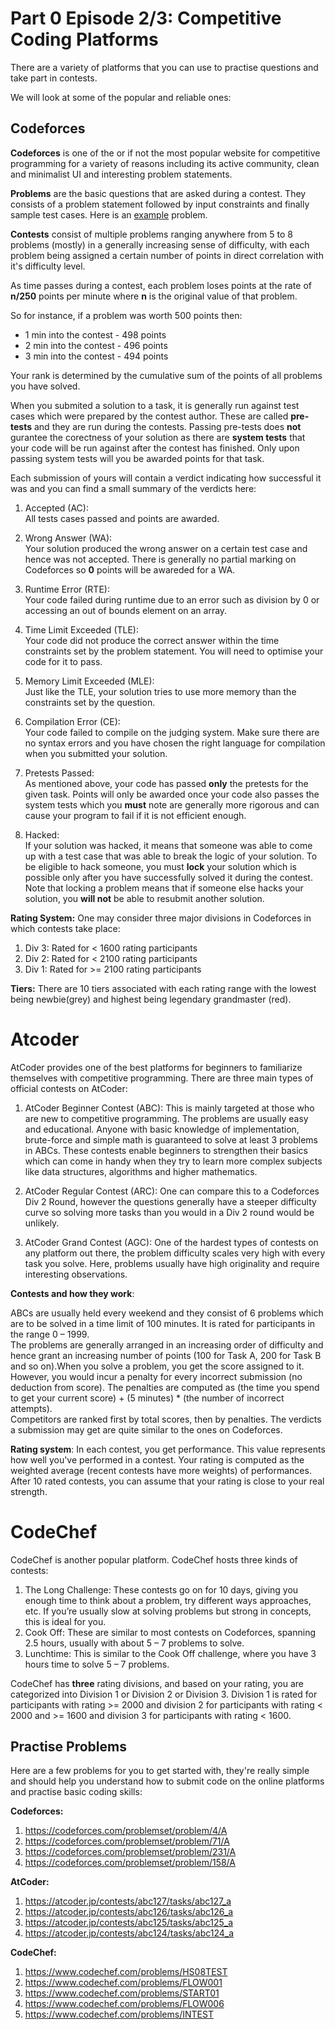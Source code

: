 Part 0 Episode 2/3: Competitive Coding Platforms
=====

There are a variety of platforms that you can use to practise questions and take part in contests. 

We will look at some of the popular and reliable ones:

Codeforces
-----
__Codeforces__ is one of the or if not the most popular website for competitive programming for a variety of reasons including its active community, clean and minimalist UI and interesting problem statements.

__Problems__ are the basic questions that are asked during a contest. They consists of a problem statement followed by input constraints and finally sample test cases. Here is an [example](https://codeforces.com/problemset/problem/4/A) problem.

__Contests__ consist of multiple problems ranging anywhere from 5 to 8 problems (mostly) in a generally increasing sense of difficulty, with each problem being assigned a certain number of points in direct correlation with it's difficulty level.

As time passes during a contest, each problem loses points at the rate of __n/250__ points per minute where **n** is the original value of that problem.

So for instance, if a problem was worth 500 points then:

+ 1 min into the contest - 498 points
+ 2 min into the contest - 496 points
+ 3 min into the contest - 494 points

Your rank is determined by the cumulative sum of the points of all problems you have solved.

When you submited a solution to a task, it is generally run against test cases which were prepared by the contest author. These are called **pre-tests** and they are run during the contests. Passing pre-tests does **not** gurantee the corectness of your solution as there are **system tests** that your code will be run against after the contest has finished. Only upon passing system tests will you be awarded points for that task.

Each submission of yours will contain a verdict indicating how successful it was and you can find a small summary of the verdicts here:

1. Accepted (AC):<br>All tests cases passed and points are awarded.
   
2. Wrong Answer (WA):<br>Your solution produced the wrong answer on a certain test case and hence was not accepted. There is generally no partial marking on Codeforces so **0** points will be awareded for a WA.

3. Runtime Error (RTE):<br>Your code failed during runtime due to an error such as division by 0 or accessing an out of bounds element on an array.
   
4. Time Limit Exceeded (TLE):<br>Your code did not produce the correct answer within the time constraints set by the problem statement. You will need to optimise your code for it to pass.
   
5. Memory Limit Exceeded (MLE):<br>Just like the TLE, your solution tries to use more memory than the constraints set by the question.
   
6. Compilation Error (CE):<br>Your code failed to compile on the judging system. Make sure there are no syntax errors and you have chosen the right language for compilation when you submitted your solution.
   
7. Pretests Passed:<br>As mentioned above, your code has passed __only__ the pretests for the given task. Points will only be awarded once your code also passes the system tests which you __must__ note are generally more rigorous and can cause your program to fail if it is not efficient enough.
   
8. Hacked:<br>If your solution was hacked, it means that someone was able to come up with a test case that was able to break the logic of your solution. To be eligible to hack someone, you must __lock__ your solution which is possible only after you have successfully solved it during the contest. Note that locking a problem means that if someone else hacks your solution, you **will not** be able to resubmit another solution.

**Rating System:** One may consider three major divisions in Codeforces in which contests take place:

1. Div 3: Rated for < 1600 rating participants
2. Div 2: Rated for < 2100 rating participants
3. Div 1: Rated for >= 2100 rating participants

**Tiers:** There are 10 tiers associated with each rating range with the lowest being newbie(grey) and highest being legendary grandmaster (red).


Atcoder
====

AtCoder provides one of the best platforms for beginners to familiarize themselves with competitive programming. There are three main types of official contests on AtCoder:
1. AtCoder Beginner Contest (ABC): This is mainly targeted at those who are new to competitive programming. The problems are usually easy and educational. Anyone with basic knowledge of implementation, brute-force and simple math is guaranteed to solve at least 3 problems in ABCs. These contests enable beginners to strengthen their basics which can come in handy when they try to learn more complex subjects like data structures, algorithms and higher mathematics.


2. AtCoder Regular Contest (ARC): One can compare this to a Codeforces Div 2 Round, however the questions generally have a steeper difficulty curve so solving more tasks than you would in a Div 2 round would be unlikely.


3. AtCoder Grand Contest (AGC): One of the hardest types of contests on any platform out there, the problem difficulty scales very high with every task you solve. Here, problems usually have high originality and require interesting observations.


**Contests and how they work**:

ABCs are usually held every weekend and they consist of 6 problems which are to be solved in a time limit of 100 minutes. It is rated for participants in the range 0 – 1999.
<br>
The problems are generally arranged in an increasing order of difficulty and hence grant an increasing number of points (100 for Task A, 200 for Task B and so on).When you solve a problem, you get the score assigned to it.<br>
However, you would incur a penalty for every incorrect submission (no deduction from score). The penalties are computed as (the time you spend to get your current score) + (5 minutes) * (the number of incorrect attempts).<br>
Competitors are ranked first by total scores, then by penalties. The verdicts a submission may get are quite similar to the ones on Codeforces.

**Rating system**: In each contest, you get performance. This value represents how well you've performed in a contest. Your rating is computed as the weighted average (recent contests have more weights) of performances. After 10 rated contests, you can assume that your rating is close to your real strength.

CodeChef
=====
CodeChef is another popular platform. CodeChef hosts three kinds of contests:
1. The Long Challenge: These contests go on for 10 days, giving you enough time to think about a problem, try different ways approaches, etc. If you’re usually slow at solving problems but strong in concepts, this is ideal for you.
2. Cook Off: These are similar to most contests on Codeforces, spanning 2.5 hours, usually with about 5 – 7 problems to solve.
3. Lunchtime: This is similar to the Cook Off challenge, where you have 3 hours time to solve 5 – 7 problems.


CodeChef has **three** rating divisions, and based on your rating, you are categorized into Division 1 or Division 2 or Division 3. Division 1 is rated for participants with rating >= 2000 and division 2 for participants with rating < 2000 and >= 1600 and division 3 for participants with rating < 1600.

Practise Problems
-----
Here are a few problems for you to get started with, they're really simple and should help you understand how to submit code on the online platforms and practise basic coding skills:

**Codeforces:**
1. https://codeforces.com/problemset/problem/4/A
2. https://codeforces.com/problemset/problem/71/A
3. https://codeforces.com/problemset/problem/231/A
4. https://codeforces.com/problemset/problem/158/A

**AtCoder:**
1. https://atcoder.jp/contests/abc127/tasks/abc127_a
2. https://atcoder.jp/contests/abc126/tasks/abc126_a
3. https://atcoder.jp/contests/abc125/tasks/abc125_a
4. https://atcoder.jp/contests/abc124/tasks/abc124_a

**CodeChef:**
1. https://www.codechef.com/problems/HS08TEST
2. https://www.codechef.com/problems/FLOW001
3. https://www.codechef.com/problems/START01
4. https://www.codechef.com/problems/FLOW006
5. https://www.codechef.com/problems/INTEST
